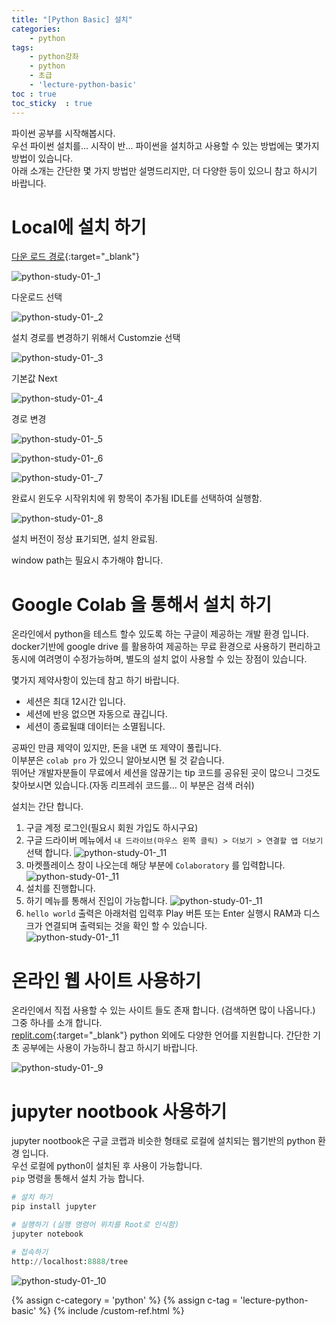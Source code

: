 ```yaml
---
title: "[Python Basic] 설치"
categories: 
    - python
tags: 
    - python강좌
    - python
    - 초급
    - 'lecture-python-basic'
toc : true
toc_sticky  : true        
---
```


파이썬 공부를 시작해봅시다.   
우선 파이썬 설치를... 시작이 반...
파이썬을 설치하고 사용할 수 있는 방법에는 몇가지 방법이 있습니다.    
아래 소개는 간단한 몇 가지 방법만 설명드리지만, 더 다양한 등이 있으니 참고 하시기 바랍니다.    

# Local에 설치 하기
[다운 로드 경로](https://www.python.org/downloads/){:target="_blank"}

![python-study-01-_1](\assets/images_post/python/python-study-01-_1.png)

다운로드 선택

![python-study-01-_2](\assets/images_post/python/python-study-01-_2.png)

설치 경로를 변경하기 위해서 Customzie 선택

![python-study-01-_3](\assets/images_post/python/python-study-01-_3.png)

기본값 Next

![python-study-01-_4](\assets/images_post/python/python-study-01-_4.png)

경로 변경

![python-study-01-_5](\assets/images_post/python/python-study-01-_5.png)

![python-study-01-_6](\assets/images_post/python/python-study-01-_6.png)

![python-study-01-_7](\assets/images_post/python/python-study-01-_7.png)

완료시 윈도우 시작위치에 위 항목이 추가됨 IDLE를 선택하여 실행함.

![python-study-01-_8](\assets/images_post/python/python-study-01-_8.png)

설치 버전이 정상 표기되면, 설치 완료됨.

window path는 필요시 추가해야 합니다.


# Google Colab 을 통해서 설치 하기
온라인에서 python을 테스트 할수 있도록 하는 구글이 제공하는 개발 환경 입니다.    
docker기반에 google drive 를 활용하여 제공하는 무료 환경으로 사용하기 편리하고 동시에 여려명이 수정가능하며, 별도의 설치 없이 사용할 수 있는 장점이 있습니다.   

몇가지 제약사항이 있는데 참고 하기 바랍니다.    
- 세션은 최대 12시간 입니다.
- 세션에 반응 없으면 자동으로 끊깁니다.
- 세션이 종료될떄 데이터는 소멸됩니다.

공짜인 만큼 제약이 있지만, 돈을 내면 또 제약이 풀립니다.   
이부분은 `colab pro` 가 있으니 알아보시면 될 것 같습니다.   
뛰어난 개발자분들이 무료에서 세션을 않끊기는 tip 코드를 공유된 곳이 많으니 그것도 찾아보시면 있습니다.(자동 리프레쉬 코드를... 이 부분은 검색 러쉬)    

설치는 간단 합니다.
1. 구글 계정 로그인(필요시 회원 가입도 하시구요)
1. 구글 드라이버 메뉴에서 `내 드라이브(마우스 왼쪽 클릭) > 더보기 > 연결할 앱 더보기` 선택 합니다. 
![python-study-01-_11](\assets/images_post/python/python-study-01-_11.png)
1. 마켓플레이스 창이 나오는데 해당 부분에 `Colaboratory` 를 입력합니다.
![python-study-01-_11](\assets/images_post/python/python-study-01-_12.png)
1. 설치를 진행합니다.
1. 하기 메뉴를 통해서 진입이 가능합니다.
![python-study-01-_11](\assets/images_post/python/python-study-01-_13.png)
1. `hello world` 출력은 아래처럼 입력후 Play 버튼 또는 Enter 실행시 RAM과 디스크가 연결되며 출력되는 것을 확인 할 수 있습니다.   
![python-study-01-_11](\assets/images_post/python/python-study-01-_14.png)


# 온라인 웹 사이트 사용하기
온라인에서 직접 사용할 수 있는 사이트 들도 존재 합니다. (검색하면 많이 나옵니다.)    
그중 하나를 소개 합니다.    
[replit.com](https://replit.com/languages/python3){:target="_blank"}
python 외에도 다양한 언어를 지원합니다.
간단한 기초 공부에는 사용이 가능하니 참고 하시기 바랍니다.  

![python-study-01-_9](\assets/images_post/python/python-study-01-_9.png)

# jupyter nootbook 사용하기
jupyter nootbook은 구글 코랩과 비슷한 형태로 로컬에 설치되는 웹기반의 python 환경 입니다.    
우선 로컬에 python이 설치된 후 사용이 가능합니다.    
`pip` 명령을 통해서 설치 가능 합니다.

```python
# 설치 하기
pip install jupyter     

# 실행하기 (실행 명령어 위치를 Root로 인식함)
jupyter notebook

# 접속하기
http://localhost:8888/tree

```


![python-study-01-_10](\assets/images_post/python/python-study-01-_10.png)


{% assign c-category = 'python' %}
{% assign c-tag = 'lecture-python-basic' %}
{% include /custom-ref.html %}


